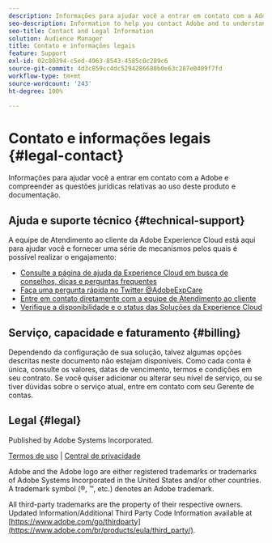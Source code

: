 ```yaml
---
description: Informações para ajudar você a entrar em contato com a Adobe e compreender as questões jurídicas relativas ao uso deste produto e documentação.
seo-description: Information to help you contact Adobe and to understand the legal issues concerning your use of this product and documentation.
seo-title: Contact and Legal Information
solution: Audience Manager
title: Contato e informações legais
feature: Support
exl-id: 02c80394-c5ed-4963-8543-4585c0c289c6
source-git-commit: 4d3c859cc4dc5294286680b0e63c287e0409f7fd
workflow-type: tm+mt
source-wordcount: '243'
ht-degree: 100%

---
```


# Contato e informações legais {#legal-contact}

Informações para ajudar você a entrar em contato com a Adobe e compreender as questões jurídicas relativas ao uso deste produto e documentação.

## Ajuda e suporte técnico {#technical-support}

A equipe de Atendimento ao cliente da Adobe Experience Cloud está aqui para ajudar você e fornecer uma série de mecanismos pelos quais é possível realizar o engajamento:

* [Consulte a página de ajuda da Experience Cloud em busca de conselhos, dicas e perguntas frequentes](https://helpx.adobe.com/br/support.ec.html)
* [Faça uma pergunta rápida no Twitter @AdobeExpCare](https://twitter.com/AdobeExpCare)
* [Entre em contato diretamente com a equipe de Atendimento ao cliente](https://helpx.adobe.com/br/contact/enterprise-support.ec.html)
* [Verifique a disponibilidade e o status das Soluções da Experience Cloud](https://status.adobe.com/)

## Serviço, capacidade e faturamento {#billing}

Dependendo da configuração de sua solução, talvez algumas opções descritas neste documento não estejam disponíveis. Como cada conta é única, consulte os valores, datas de vencimento, termos e condições em seu contrato. Se você quiser adicionar ou alterar seu nível de serviço, ou se tiver dúvidas sobre o serviço atual, entre em contato com seu Gerente de contas.

## Legal {#legal}

Published by Adobe Systems Incorporated.

[Termos de uso](https://www.adobe.com/br/legal/terms.html) | [Central de privacidade](https://www.adobe.com/br/privacy.html)

Adobe and the Adobe logo are either registered trademarks or trademarks of Adobe Systems Incorporated in the United States and/or other countries. A trademark symbol (®, ™, etc.) denotes an Adobe trademark.

All third-party trademarks are the property of their respective owners. Updated Information/Additional Third Party Code Information available at [https://www.adobe.com/go/thirdparty](https://www.adobe.com/br/products/eula/third_party/).

